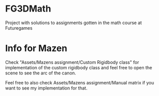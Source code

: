 # FG3DMath
Project with solutions to assignments gotten in the math course at Futuregames

# Info for Mazen
Check "Assets/Mazens assignment/Custom Rigidbody class" for implementation of the custom rigidbody class and feel free to open the scene to see the arc of the canon.

Feel free to also check Assets/Mazens assignment/Manual matrix if you want to see my implementation for that.
